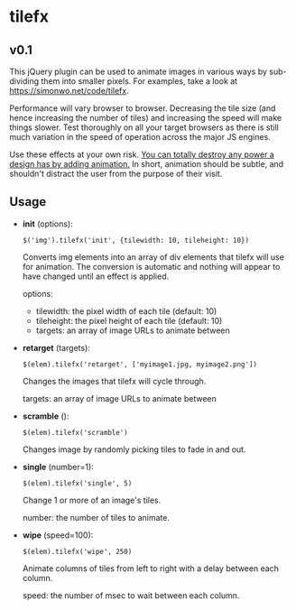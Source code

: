 tilefx
======

v0.1
----

This jQuery plugin can be used to animate images in various ways
by sub-dividing them into smaller pixels. For examples, take a
look at https://simonwo.net/code/tilefx.

Performance will vary browser to browser. Decreasing the tile
size (and hence increasing the number of tiles) and increasing
the speed will make things slower. Test thoroughly on all your
target browsers as there is still much variation in the speed
of operation across the major JS engines.

Use these effects at your own risk. [You can totally destroy any
power a design has by adding animation.](https://bit.ly/17WmHpE) In short,
animation should be subtle, and shouldn't distract the user from
the purpose of their visit.

Usage
-----

* **init** (options):

  `$('img').tilefx('init', {tilewidth: 10, tileheight: 10})`

  Converts img elements into an array of div elements that tilefx
  will use for animation. The conversion is automatic and nothing
  will appear to have changed until an effect is applied.

  options:
  * tilewidth: the pixel width of each tile (default: 10)
  * tileheight: the pixel height of each tile (default: 10)
  * targets: an array of image URLs to animate between

* **retarget** (targets):

  `$(elem).tilefx('retarget', ['myimage1.jpg, myimage2.png'])`

  Changes the images that tilefx will cycle through.

  targets: an array of image URLs to animate between

* **scramble** ():

  `$(elem).tilefx('scramble')`

  Changes image by randomly picking tiles to fade in and out.

* **single** (number=1):

  `$(elem).tilefx('single', 5)`

  Change 1 or more of an image's tiles.

  number: the number of tiles to animate.

* **wipe** (speed=100):

  `$(elem).tilefx('wipe', 250)`

  Animate columns of tiles from left to right with a delay
  between each column.

  speed: the number of msec to wait between each column.
